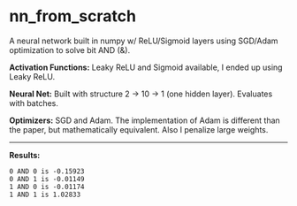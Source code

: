 # nn_from_scratch
A neural network built in numpy w/ ReLU/Sigmoid layers using SGD/Adam optimization to solve bit AND (&amp;).

**Activation Functions:** Leaky ReLU and Sigmoid available, I ended up using Leaky ReLU.

**Neural Net:** Built with structure 2 -> 10 -> 1 (one hidden layer). Evaluates with batches.

**Optimizers:** SGD and Adam. The implementation of Adam is different than the paper, but mathematically equivalent. Also I penalize large weights.

---------

**Results:**
```
0 AND 0 is -0.15923
0 AND 1 is -0.01149
1 AND 0 is -0.01174
1 AND 1 is 1.02833
```
